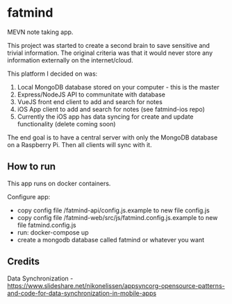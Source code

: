 # fatmind
MEVN note taking app.

This project was started to create a second brain to save sensitive and trivial information. The original criteria was that it would never store any information externally on the internet/cloud. 

This platform I decided on was:
1. Local MongoDB database stored on your computer - this is the master 
2. Express/NodeJS API to communitate with database
3. VueJS front end client to add and search for notes
4. iOS App client to add and search for notes (see fatmind-ios repo)
5. Currently the iOS app has data syncing for create and update functionality (delete coming soon)

The end goal is to have a central server with only the MongoDB database on a Raspberry Pi. Then all clients will sync with it. 

## How to run
This app runs on docker containers.

Configure app:
- copy config file /fatmind-api/config.js.example to new file config.js 
- copy config file /fatmind-web/src/js/fatmind.config.js.example to new file fatmind.config.js
- run:  docker-compose up
- create a mongodb database called fatmind or whatever you want

## Credits
Data Synchronization - https://www.slideshare.net/nikonelissen/appsyncorg-opensource-patterns-and-code-for-data-synchronization-in-mobile-apps